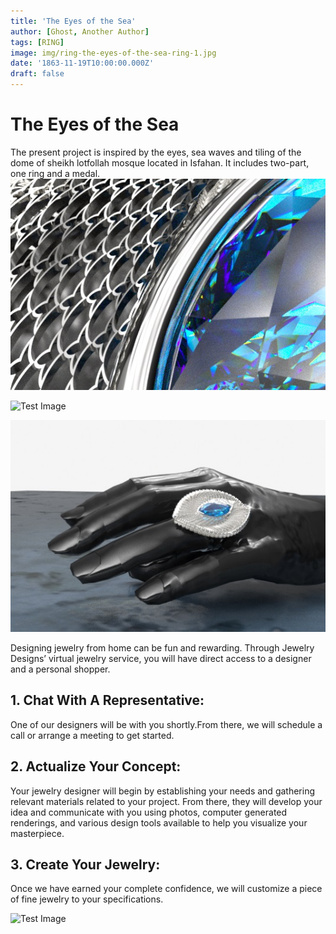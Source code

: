 ```yaml
---
title: 'The Eyes of the Sea'
author: [Ghost, Another Author]
tags: [RING]
image: img/ring-the-eyes-of-the-sea-ring-1.jpg
date: '1863-11-19T10:00:00.000Z'
draft: false
---
```

# The Eyes of the Sea
The present project is inspired by the eyes, sea waves and tiling of the dome of sheikh lotfollah mosque located in Isfahan.
It includes two-part, one ring and a medal.
![Test Image](img/the-eyes-of-the-sea-necklace-1.jpg)

![Test Image](img/ring-the-eyes-of-the-sea.jpg.jpg)

![Test Image](img/ring-the-eyes-of-the-sea-hand.jpg)

Designing jewelry from home can be fun and rewarding. Through Jewelry Designs’ virtual jewelry service, you will have direct access to a designer and a personal shopper.

## 1. Chat With A Representative:
One of our designers will be with you shortly.From there, we will schedule a call or arrange a meeting to get started.

## 2. Actualize Your Concept:
Your jewelry designer will begin by establishing your needs and gathering relevant materials related to your project. From there, they will develop your idea and communicate with you using photos, computer generated renderings, and various design tools available to help you visualize your masterpiece.

## 3. Create Your Jewelry:
Once we have earned your complete confidence, we will customize a piece of fine jewelry to your specifications.

![Test Image](img/ring-the-eyes-of-the-sea-catalog.jpg)
